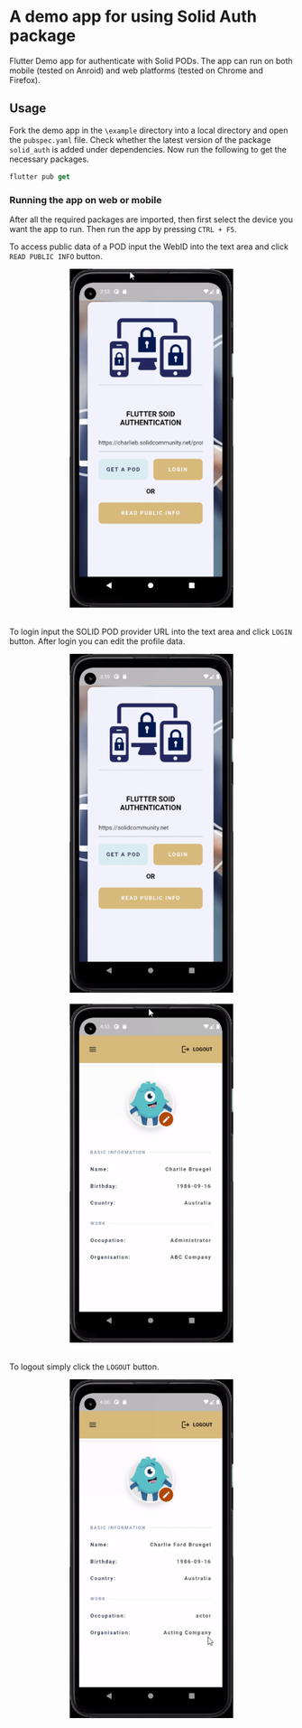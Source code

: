 # A demo app for using Solid Auth package

Flutter Demo app for authenticate with Solid PODs. The app can run on both mobile (tested on Anroid) and web platforms (tested on Chrome and Firefox).

<!-- **Flutter packages used in the app:**

- json_annotation
- uni_links: ^0.5.1
- url_launcher: ^6.0.10
- flutter_appauth: ^1.1.0
- webview_flutter: ^2.0.12
- jwt_decoder: ^2.0.1
- intl: ^0.17.0
- jaguar_jwt: ^3.0.0
- fast_rsa: ^3.0.3
- shared_preferences: ^2.0.8
- flutter_secure_storage: ^4.2.1
- dart_jsonwebtoken: ^2.3.2
- uuid: ^3.0.4
- openidconnect_platform_interface: ^1.0.3 -->

## Usage

Fork the demo app in the `\example` directory into a local directory and open the `pubspec.yaml` file. Check whether the latest version of the package `solid_auth` is added under dependencies. Now run the following to get the necessary packages.

```dart
flutter pub get
```


### Running the app on web or mobile

After all the required packages are imported, then first select the device you want the app to run. Then run the app by pressing `CTRL + F5`.

To access public data of a POD input the WebID into the text area and click `READ PUBLIC INFO` button.

<center> <img src="assets/images/public_data.gif" alt="public data" height="600"> </center>
<br/>

To login input the SOLID POD provider URL into the text area and click `LOGIN` button. After login you can edit the profile data.

<center> <img src="assets/images/login.gif" alt="public data" height="600"> </center>
<br/>

<center> <img src="assets/images/edit_data.gif" alt="public data" height="600"> </center>
<br/>

To logout simply click the `LOGOUT` button.

<center> <img src="assets/images/logout.gif" alt="public data" height="600"> </center>

